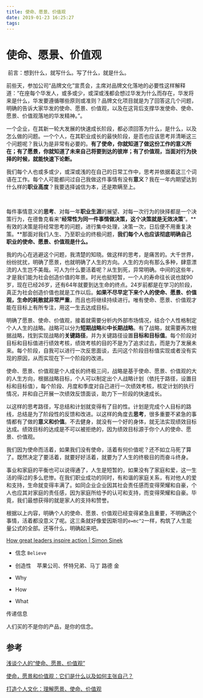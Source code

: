 ```yaml
---
title: 使命、愿景、价值观
date: 2019-01-23 16:25:27
tags:
---
```


# 使命、愿景、价值观



​	前言：想到什么，就写什么。写了什么，就是什么。



​	前些天，参加公司“品牌文化”宣贯会，主席对品牌文化落地的必要性这样解释道：“在座每个华发人，或多或少，或深或浅都会想过华发为什么而存在，华发将来是什么，华发要遵循哪些原则或准则？品牌文化项目就是为了回答这几个问题，明确的告诉大家华发的使命、愿景、价值观，以及在这背后支撑华发使命、使命、愿景、价值观落地的华发精神。”。



​	一个企业，在其新一轮大发展的快速成长阶段，都必须回答为什么，是什么，以及怎么做的问题。一个个人，在其职业成长的最快阶段，是否也应该思考并清晰这三个问题呢？我认为是非常有必要的。**有了使命，你就知道了做这份工作的意义所在；有了愿景，你就知道了未来自己将要到达的彼岸；有了价值观，当面对行为抉择的时候，就能快速下论断。**



​	我们每个人也或多或少，或深或浅的在自己的日常工作中，思考并依据着这三个词语在工作。每个人可能都问过自己我做这件事情有没有**意义**？我在一年内期望达到什么样的**职业高度**？我要选择诚信为本，还是欺瞒至上。

​	

​	每件事情意义的**思考**、对每一年**职业生涯**的展望、对每一次行为的抉择都是一个决策行为，在德鲁克看来“**经常性为同一件事情做决策，这个决策就是无效决策**”。**有效的决策是将经常思考的问题，进行集中处理，决策一次，日后便不用重复决策。**那面对我们人生、乃至职业的终极问题，**我们每个人也应该彻底明确自己职业的使命、愿景、价值观是什么。**



​	我的内心在逃避这个问题，我清楚的知晓。做这样的思考，是痛苦的。大千世界，纷纷扰扰，明确了愿景，也就明确了人生的方向。人生的方向有那么多种，肆意漂流的人生岂不美哉。可人为什么要活着呢？从生到死，异常明确。中间的这些年，才是我们能为社会创造价值的年景。时光也挺短暂，一个人的寿命往长说也就90岁，现在已经26岁，还有64年就要到达生命的终点。24岁前都是在学习的阶段，真正为社会创造价值也就是工作以后。**如果不尽早定下来个人的使命、愿景、价值观，生命的耗散就非常严重**，而且也将继续持续进行。唯有使命、愿景、价值观才能在目标上有所专注，用这一生去达成目标。



​	明确了愿景、使命、价值观，接着就需要分析内外部市场情况，结合个人性格制定个人人生的战略。战略可以分为**短期战略**和**中长期战略**。有了战略，就需要再次根据战略，找到实现战略的**关键路径**，并为关键路径设置**目标和目标值**。每个阶段对目标和目标值进行绩效考核，绩效考核的目的不是为了追求过去，而是为了发展未来。每个阶段，自我可以进行一次反思面谈，去问这个阶段目标值实现或者没有实现的原因，从而实现在下一个阶段的改进。



​	使命、愿景、价值观是个人成长的终极三问，战略是基于使命、愿景、价值观的大的人生方向，根据战略目标，个人可以制定出个人战略计划（依托于路径，设置目标和目标值），每个阶段、月度和季度对自己进行一次绩效考核，核定计划的执行情况，并和自己开展一次绩效反馈面谈，助力下一阶段的快速成长。



​	以这样的思考路径，写总结和计划就变得有了目的性。计划是完成个人目标的路线，总结是为了阶段性的反馈和改进。以这样的角度去**思考**，很多重要不紧急的事情都有了做的**意义和价值**。不去健身，就没有一个好的身体，就无法实现绩效目标达成。绩效目标的达成是不可以被拒绝的，因为绩效目标源于你个人的使命、愿景、价值观。



​	我们因为使命而活着，如果我们没有使命，活着有何价值呢？还不如立马死了算了。既然决定了要活着，就要好好活着，就要为了人生的终极目的而奋斗终身。



​	事业和家庭的平衡也可以说得通了，人生是短暂的，如果没有了家庭和爱，这一生活的得过的多么悲惨。在我们职业成功的同时，有和谐的家庭关系，有对他人的爱和支持，生命就变得丰满了。如同企业企业因其社会责任感而变得荣耀和自豪，个人也应其对家庭的责任感，因为家庭所给予的认可和支持，而变得荣耀和自豪。毕竟，我们最想获得的就是家人的支持和赞誉。



​	根据以上内容，明确个人的使命、愿景、价值观已经变得紧急且重要，不明确这个事情，活着都没意义了呢。这三条就好像爱因斯坦的`e=mc^2`一样，构筑了人生能量公式的全部。还等什么，明确起来吧。



[How great leaders inspire action | Simon Sinek](https://www.youtube.com/watch?v=qp0HIF3SfI4)

- 信念 `Believe`
- 创造性 ` ` 苹果公司、怀特兄弟、马丁 路德 金



- Why
- How
- What

传递信息

人们买的不是你的产品，是你的信念。



## 参考

[浅谈个人的“使命、愿景、价值观”](https://www.jianshu.com/p/94b8149378d4)

[使命，愿景和价值观：它们是什么以及如何主张自己？](https://blog.luz.vc/zh-CN/%E4%BB%80%E4%B9%88%E5%92%8C/%E4%BD%BF%E5%91%BD%E6%84%BF%E6%99%AF%E5%92%8C%E4%BB%B7%E5%80%BC%E8%A7%82/)

[打造个人文化：理解愿景、使命、价值观](http://detian.me/2017/02/04/understanding-vision-mission-values/)